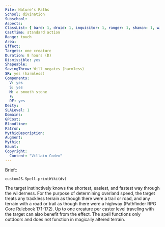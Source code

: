 ```yaml
---
File: Nature's Paths
School: divination
Subschool: 
Aspects: 
ClassList: { bard: 1, druid: 1, inquisitor: 1, ranger: 1, shaman: 1, witch: 1 }
CastTime: standard action
Range: touch
Area: 
Effect: 
Targets: one creature
Duration: 8 hours (D)
Dismissible: yes
Shapeable: 
SavingThrow: Will negates (harmless)
SR: yes (harmless)
Components:
  V: yes
  S: yes
  M: a smooth stone
  F: 
  DF: yes
Deity: 
SLALevel: 1
Domains: 
GPCost: 
Bloodline: 
Patron: 
MythicDescription: 
Augment: 
Mythic: 
Haunt: 
Copyright:
  Content: "Villain Codex"
---
```

Brief:: 

```dataviewjs
customJS.Spell.printWiki(dv)
```

The target instinctively knows the shortest, easiest, and fastest way through the wilderness. For the purpose of determining overland speed, the target treats any trackless terrain as though there were a trail or road, and any terrain with a road or trail as though there were a highway (Pathfinder RPG Core Rulebook 171-172). Up to one creature per caster level traveling with the target can also benefit from the effect. The spell functions only outdoors and does not function in magically altered terrain.
